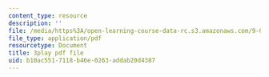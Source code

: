 ```yaml
---
content_type: resource
description: ''
file: /media/https%3A/open-learning-course-data-rc.s3.amazonaws.com/9-00-introduction-to-psychology-fall-2004/b10ac5517118b46e0263addab20d4387_10495.pdf
file_type: application/pdf
resourcetype: Document
title: 3play pdf file
uid: b10ac551-7118-b46e-0263-addab20d4387
---
```

